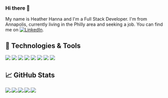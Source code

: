 ### Hi there 👋

My name is Heather Hanna and I'm a Full Stack Developer. I'm from Annapolis, currently living in the Philly area and seeking a job. You can find me on [![LinkedIn][3.2]][3].

## 🔧 Technologies & Tools
![](https://img.shields.io/badge/Editor-VS_Code-informational?style=flat&logo=visualstudiocode&logoColor=white&color=2bbc8a)
![](https://img.shields.io/badge/Code-Python-informational?style=flat&logo=python&logoColor=white&color=2bbc8a)
![](https://img.shields.io/badge/Code-JavaScript-informational?style=flat&logo=javascript&logoColor=white&color=2bbc8a)
![](https://img.shields.io/badge/Code-Java-informational?style=flat&logo=java&logoColor=white&color=2bbc8a)
![](https://img.shields.io/badge/Code-HTML-informational?style=flat&logo=html5&logoColor=white&color=2bbc8a)
![](https://img.shields.io/badge/Code-CSS-informational?style=flat&logo=css3&logoColor=white&color=2bbc8a)
![](https://img.shields.io/badge/DB-MySQL-informational?style=flat&logo=mysql&logoColor=white&color=2bbc8a)
![](https://img.shields.io/badge/DB-MongoDB-informational?style=flat&logo=mongodb&logoColor=white&color=2bbc8a)

## &#x1f4c8; GitHub Stats
<a href="https://github.com/hhanna94/hhanna94">
  <img align="center" src="https://github-readme-stats.vercel.app/api/top-langs/?username=hhanna94&theme=vue-dark" />
</a>
<a href="https://github.com/hhanna94/hhanna94">
  <img align="center" src="https://github-readme-stats.vercel.app/api?username=hhanna94&theme=vue-dark" />
</a>

<a href="https://github.com/hhanna94/mechanic_shop">
  <img align="center" src="https://github-readme-stats.vercel.app/api/pin/?username=hhanna94&repo=mechanic_shop&theme=vue-dark" />
</a>
<a href="https://github.com/hhanna94/TaskMaster">
  <img align="center" src="https://github-readme-stats.vercel.app/api/pin/?username=hhanna94&repo=TaskMaster&theme=vue-dark" />
</a>
<a href="https://github.com/hhanna94/BloggerWorld">
  <img align="center" src="https://github-readme-stats.vercel.app/api/pin/?username=hhanna94&repo=BloggerWorld&theme=vue-dark" />
</a>


[3]: https://www.linkedin.com/in/heather-hanna-dev/
[3.2]: https://raw.githubusercontent.com/MartinHeinz/MartinHeinz/master/linkedin-3-16.png (LinkedIn icon without padding)
